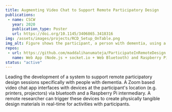 ```yaml
---
title: Augmenting Video Chat to Support Remote Participatory Design
publications:
 - name: CSCW
   year: 2020
   publication_type: Poster
   url: https://doi.org/10.1145/3406865.3418316
img: /assets/images/projects/RCD_Setup_OnTable.png
img_alt: Figure shows the participant, a person with dementia, using a tablet device to video chat with a remote researcher. There is a table in front of the participant with the proposed remote collaboration system on it. The system has four components. a printer to print paper prototypes (e.g. origami material), a 3d printer to print (e.g. a plastic cylinder prototype), a projector that projects an example view of a mobile app, and an overhead camera to capture hand movements of the participant. The remote researcher can relay commands to these devices and remotely trigger them to, for example, print through the video chat application on the participants tablet. The system therefore converts the table in front of the participant into a shared tablespace for both the participant and the reseacher. A caregiver is also shown next to the participant as an optional third person to help with the session if needed.
repos: 
 - url: https://github.com/maddalihanumateja/ParticipateInRemoteDesign
   name: Web App (Node.js + socket.io + Web Bluetooth) and Raspberry Pi code (Python)
status: "active"
---
```

Leading the development of a system to support remote participatory design sessions specifically with people with dementia. A Zoom based video chat app interfaces with devices at the participant's location (e.g. printers, projectors) via bluetooth and a Raspberry Pi intermediary. A remote researcher can trigger these devices to create physically tangible design materials in real-time for activities with participants. 